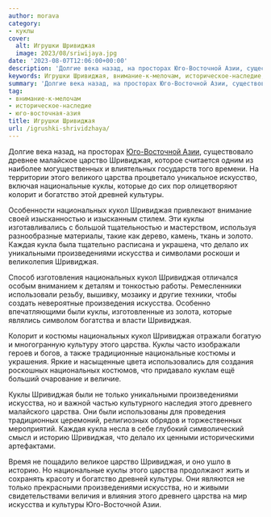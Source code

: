 ```yaml
---
author: morava
category:
- куклы
cover:
  alt: Игрушки Шривиджая
  image: 2023/08/sriwijaya.jpg
date: '2023-08-07T12:06:00+00:00'
description: 'Долгие века назад, на просторах Юго-Восточной Азии, существовало древнее малайское царство Шривиджая, которое считается одним из наиболее могущественных и...'
keywords: Игрушки Шривиджая, внимание-к-мелочам, историческое-наследие, юго-восточная-азия, шривиджая, куклы, царства, искусства, национальных, национальные, культуры, кукол, произведениями, юго, восточной, азии, царство, которые, колорит
summary: 'Долгие века назад, на просторах Юго-Восточной Азии, существовало древнее малайское царство Шривиджая, которое считается одним из наиболее могущественных и...'
tag:
- внимание-к-мелочам
- историческое-наследие
- юго-восточная-азия
title: Игрушки Шривиджая
url: /igrushki-shrividzhaya/
---
```


Долгие века назад, на просторах [Юго-Восточной Азии](https://www.adora.ru/igrushki-singapura/359/), существовало древнее малайское царство Шривиджая, которое считается одним из наиболее могущественных и влиятельных государств того времени. На территории этого великого царства процветало уникальное искусство, включая национальные куклы, которые до сих пор олицетворяют колорит и богатство этой древней культуры.

Особенности национальных кукол Шривиджая привлекают внимание своей изысканностью и изысканным стилем. Эти куклы изготавливались с большой тщательностью и мастерством, используя разнообразные материалы, такие как дерево, камень, ткань и золото. Каждая кукла была тщательно расписана и украшена, что делало их уникальными произведениями искусства и символами роскоши и великолепия Шривиджая.

Способ изготовления национальных кукол Шривиджая отличался особым вниманием к деталям и тонкостью работы. Ремесленники использовали резьбу, вышивку, мозаику и другие техники, чтобы создать невероятные произведения искусства. Особенно впечатляющими были куклы, изготовленные из золота, которые являлись символом богатства и власти Шривиджая.

Колорит и костюмы национальных кукол Шривиджая отражали богатую и многогранную культуру этого царства. Куклы часто изображали героев и богов, а также традиционные национальные костюмы и украшения. Яркие и насыщенные цвета использовались для создания роскошных национальных костюмов, что придавало куклам ещё больший очарование и величие.

Куклы Шривиджая были не только уникальными произведениями искусства, но и важной частью культурного наследия этого древнего малайского царства. Они были использованы для проведения традиционных церемоний, религиозных обрядов и торжественных мероприятий. Каждая кукла несла в себе глубокий символический смысл и историю Шривиджая, что делало их ценными историческими артефактами.

Время не пощадило великое царство Шривиджая, и оно ушло в историю. Но национальные куклы этого царства продолжают жить и сохранять красоту и богатство древней культуры. Они являются не только прекрасными произведениями искусства, но и живыми свидетельствами величия и влияния этого древнего царства на мир искусства и культуры Юго-Восточной Азии.